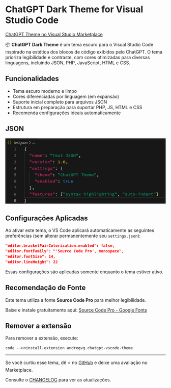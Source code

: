 # ChatGPT Dark Theme for Visual Studio Code

[ChatGPT Theme no Visual Studio Marketplace](https://marketplace.visualstudio.com/items?itemName=andregvg.chatgpt-vscode-theme)

📦 **ChatGPT Dark Theme** é um tema escuro para o Visual Studio Code inspirado na estética dos blocos de código exibidos pelo ChatGPT. O tema prioriza legibilidade e contraste, com cores otimizadas para diversas linguagens, incluindo JSON, PHP, JavaScript, HTML e CSS.

## Funcionalidades
- Tema escuro moderno e limpo
- Cores diferenciadas por linguagem (em expansão)
- Suporte inicial completo para arquivos JSON
- Estrutura em preparação para suportar PHP, JS, HTML e CSS
- Recomenda configurações ideais automaticamente

## JSON
![JSON](screenshots/json.png)

## Configurações Aplicadas

Ao ativar este tema, o VS Code aplicará automaticamente as seguintes preferências (sem alterar permanentemente seu `settings.json`):

```json
"editor.bracketPairColorization.enabled": false,
"editor.fontFamily": "'Source Code Pro', monospace",
"editor.fontSize": 14,
"editor.lineHeight": 22
```

Essas configurações são aplicadas somente enquanto o tema estiver ativo.

## Recomendação de Fonte

Este tema utiliza a fonte **Source Code Pro** para melhor legibilidade.

Baixe e instale gratuitamente aqui: [Source Code Pro - Google Fonts](https://fonts.google.com/specimen/Source+Code+Pro)

## Remover a extensão

Para remover a extensão, execute:
```
code --uninstall-extension andregvg.chatgpt-vscode-theme
```

---
Se você curtiu esse tema, dê ⭐ no [GitHub](https://github.com/andregvg/chatgpt-vscode-theme) e deixe uma avaliação no Marketplace.

Consulte o [CHANGELOG](./CHANGELOG.md) para ver as atualizações.
